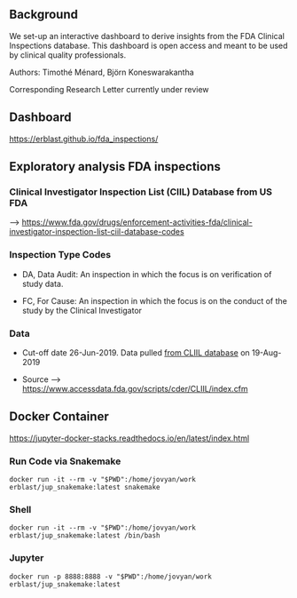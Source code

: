 ## Background

We set-up an interactive dashboard to derive insights from the FDA Clinical Inspections database. This dashboard is open access and meant to be used by clinical quality professionals.  

Authors: Timothé Ménard, Björn Koneswarakantha

Corresponding Research Letter currently under review

## Dashboard

https://erblast.github.io/fda_inspections/


## Exploratory analysis FDA inspections 

### Clinical Investigator Inspection List (CIIL) Database from US FDA
--> https://www.fda.gov/drugs/enforcement-activities-fda/clinical-investigator-inspection-list-ciil-database-codes

### Inspection Type Codes

- DA, Data Audit: An inspection in which the focus is on verification of study data.

- FC,  For Cause: An inspection in which the focus is on the conduct of the study by the Clinical Investigator

### Data

- Cut-off date 26-Jun-2019. Data pulled [from CLIIL database](https://www.accessdata.fda.gov/scripts/cder/CLIIL/index.cfm) on 19-Aug-2019

- Source --> https://www.accessdata.fda.gov/scripts/cder/CLIIL/index.cfm


## Docker Container

https://jupyter-docker-stacks.readthedocs.io/en/latest/index.html

### Run Code via Snakemake
```
docker run -it --rm -v "$PWD":/home/jovyan/work erblast/jup_snakemake:latest snakemake
```

### Shell
```
docker run -it --rm -v "$PWD":/home/jovyan/work erblast/jup_snakemake:latest /bin/bash
```

### Jupyter
```
docker run -p 8888:8888 -v "$PWD":/home/jovyan/work erblast/jup_snakemake:latest
```
